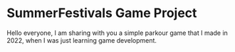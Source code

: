 # SummerFestivals Game Project 
 Hello everyone, I am sharing with you a simple parkour game that I made in 2022, when I was just learning game development.
